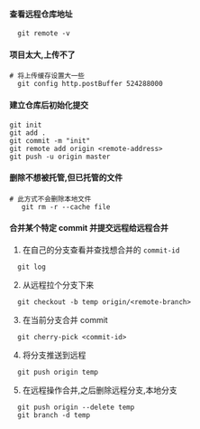 #### 查看远程仓库地址
```
  git remote -v
```

#### 项目太大,上传不了
```
# 将上传缓存设置大一些
  git config http.postBuffer 524288000
```

#### 建立仓库后初始化提交
```
git init
git add .
git commit -m "init"
git remote add origin <remote-address>
git push -u origin master
```

#### 删除不想被托管,但已托管的文件
```
# 此方式不会删除本地文件
   git rm -r --cache file
```

#### 合并某个特定 commit 并提交远程给远程合并
1) 在自己的分支查看并查找想合并的 `commit-id`
```
  git log
```
2) 从远程拉个分支下来
```
  git checkout -b temp origin/<remote-branch>
```
3) 在当前分支合并 commit
```
  git cherry-pick <commit-id>
```
4) 将分支推送到远程
```
  git push origin temp
```
5) 在远程操作合并,之后删除远程分支,本地分支
```
  git push origin --delete temp
  git branch -d temp
```
